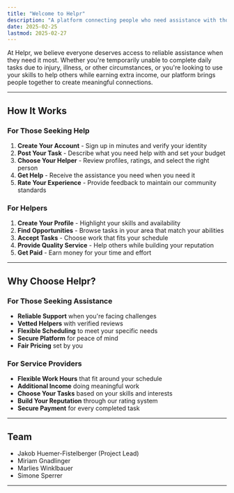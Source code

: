 ```yaml
---
title: "Welcome to Helpr"
description: "A platform connecting people who need assistance with those who can help"
date: 2025-02-25
lastmod: 2025-02-27
---
```


At Helpr, we believe everyone deserves access to reliable assistance when they need it most. Whether you're temporarily unable to complete daily tasks due to injury, illness, or other circumstances, or you're looking to use your skills to help others while earning extra income, our platform brings people together to create meaningful connections.

---

## How It Works

### For Those Seeking Help

1. **Create Your Account** - Sign up in minutes and verify your identity
2. **Post Your Task** - Describe what you need help with and set your budget
3. **Choose Your Helper** - Review profiles, ratings, and select the right person
4. **Get Help** - Receive the assistance you need when you need it
5. **Rate Your Experience** - Provide feedback to maintain our community standards

### For Helpers

1. **Create Your Profile** - Highlight your skills and availability
2. **Find Opportunities** - Browse tasks in your area that match your abilities
3. **Accept Tasks** - Choose work that fits your schedule
4. **Provide Quality Service** - Help others while building your reputation
5. **Get Paid** - Earn money for your time and effort

---

## Why Choose Helpr?

### For Those Seeking Assistance

- **Reliable Support** when you're facing challenges
- **Vetted Helpers** with verified reviews
- **Flexible Scheduling** to meet your specific needs
- **Secure Platform** for peace of mind
- **Fair Pricing** set by you

### For Service Providers

- **Flexible Work Hours** that fit around your schedule
- **Additional Income** doing meaningful work
- **Choose Your Tasks** based on your skills and interests
- **Build Your Reputation** through our rating system
- **Secure Payment** for every completed task

---

## Team

- Jakob Huemer-Fistelberger (Project Lead)
- Miriam Gnadlinger
- Marlies Winklbauer
- Simone Sperrer

---
